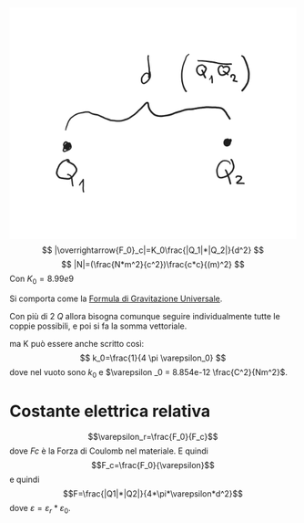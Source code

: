 ![Legge di Coulomb](Legge%20di%20Coulomb.png)
$$
|\overrightarrow{F_0}_c|=K_0\frac{|Q_1|*|Q_2|}{d^2}
$$
$$
|N|=(\frac{N*m^2}{c^2})\frac{c*c}{(m)^2}
$$
Con $K_0=8.99e9$

Si comporta come la [Formula di Gravitazione Universale](../Gravitazione/Formula%20di%20Gravitazione%20Universale.md).

Con più di 2 $Q$ allora bisogna comunque seguire individualmente tutte le coppie possibili, e poi si fa la somma vettoriale.

ma K può essere anche scritto così:
$$
k_0=\frac{1}{4 \pi \varepsilon_0}
$$
dove nel vuoto sono $k_0$ e $\varepsilon _0 = 8.854e-12 \frac{C^2}{Nm^2}$.

# Costante elettrica relativa
$$\varepsilon_r=\frac{F_0}{F_c}$$
dove $Fc$  è la Forza di Coulomb nel materiale.
E quindi $$F_c=\frac{F_0}{\varepsilon}$$
e quindi
$$F=\frac{|Q1|*|Q2|}{4*\pi*\varepsilon*d^2}$$
dove $\varepsilon=\varepsilon_r*\varepsilon_0$.
